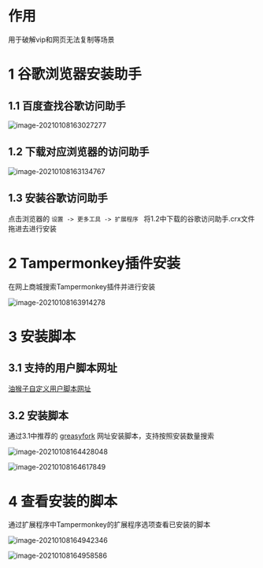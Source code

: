 # 作用

用于破解vip和网页无法复制等场景



# 1 谷歌浏览器安装助手

## 1.1 百度查找谷歌访问助手

![image-20210108163027277](https://cdn.jsdelivr.net/gh/lxj53/markdownPictures@main/img/20210108163050.png)

## 1.2 下载对应浏览器的访问助手

![image-20210108163134767](https://cdn.jsdelivr.net/gh/lxj53/markdownPictures@main/img/20210108163134.png)

## 1.3 安装谷歌访问助手

点击浏览器的 `设置 -> 更多工具 -> 扩展程序 ` 将1.2中下载的谷歌访问助手.crx文件拖进去进行安装



# 2 Tampermonkey插件安装

在网上商城搜索Tampermonkey插件并进行安装

![image-20210108163914278](https://cdn.jsdelivr.net/gh/lxj53/markdownPictures@main/img/20210108163914.png) 



# 3 安装脚本

## 3.1 支持的用户脚本网址

[油猴子自定义用户脚本网址](https://www.tampermonkey.net/scripts.php?ext=dhdg)

## 3.2 安装脚本

通过3.1中推荐的 [greasyfork](https://greasyfork.org/zh-CN) 网址安装脚本，支持按照安装数量搜索

![image-20210108164428048](https://cdn.jsdelivr.net/gh/lxj53/markdownPictures@main/img/20210108164428.png)

![image-20210108164617849](https://cdn.jsdelivr.net/gh/lxj53/markdownPictures@main/img/20210108164618.png)



# 4 查看安装的脚本

通过扩展程序中Tampermonkey的扩展程序选项查看已安装的脚本

![image-20210108164942346](https://cdn.jsdelivr.net/gh/lxj53/markdownPictures@main/img/20210108164942.png)

![image-20210108164958586](https://cdn.jsdelivr.net/gh/lxj53/markdownPictures@main/img/20210108164958.png)